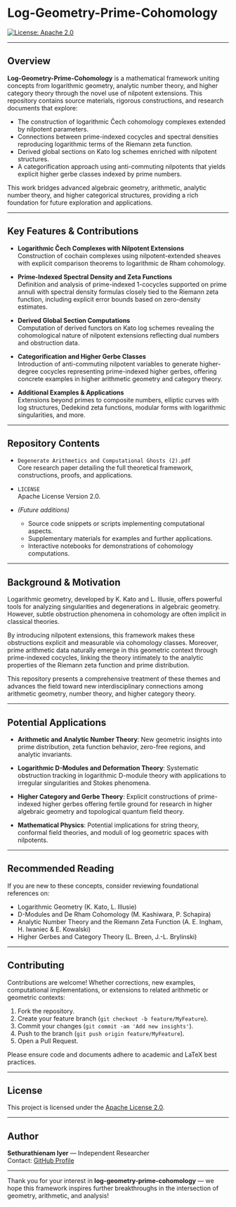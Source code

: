 # Log-Geometry-Prime-Cohomology

[![License: Apache 2.0](https://img.shields.io/badge/License-Apache%202.0-blue.svg)](LICENSE)

---

## Overview

**Log-Geometry-Prime-Cohomology** is a mathematical framework uniting concepts from logarithmic geometry, analytic number theory, and higher category theory through the novel use of nilpotent extensions. This repository contains source materials, rigorous constructions, and research documents that explore:

- The construction of logarithmic Čech cohomology complexes extended by nilpotent parameters.
- Connections between prime-indexed cocycles and spectral densities reproducing logarithmic terms of the Riemann zeta function.
- Derived global sections on Kato log schemes enriched with nilpotent structures.
- A categorification approach using anti-commuting nilpotents that yields explicit higher gerbe classes indexed by prime numbers.

This work bridges advanced algebraic geometry, arithmetic, analytic number theory, and higher categorical structures, providing a rich foundation for future exploration and applications.

---

## Key Features & Contributions

- **Logarithmic Čech Complexes with Nilpotent Extensions**  
  Construction of cochain complexes using nilpotent-extended sheaves with explicit comparison theorems to logarithmic de Rham cohomology.

- **Prime-Indexed Spectral Density and Zeta Functions**  
  Definition and analysis of prime-indexed 1-cocycles supported on prime annuli with spectral density formulas closely tied to the Riemann zeta function, including explicit error bounds based on zero-density estimates.

- **Derived Global Section Computations**  
  Computation of derived functors on Kato log schemes revealing the cohomological nature of nilpotent extensions reflecting dual numbers and obstruction data.

- **Categorification and Higher Gerbe Classes**  
  Introduction of anti-commuting nilpotent variables to generate higher-degree cocycles representing prime-indexed higher gerbes, offering concrete examples in higher arithmetic geometry and category theory.

- **Additional Examples & Applications**  
  Extensions beyond primes to composite numbers, elliptic curves with log structures, Dedekind zeta functions, modular forms with logarithmic singularities, and more.

---

## Repository Contents

- `Degenerate Arithmetics and Computational Ghosts (2).pdf`  
  Core research paper detailing the full theoretical framework, constructions, proofs, and applications.

- `LICENSE`  
  Apache License Version 2.0.

- *(Future additions)*  
  - Source code snippets or scripts implementing computational aspects.  
  - Supplementary materials for examples and further applications.  
  - Interactive notebooks for demonstrations of cohomology computations.

---

## Background & Motivation

Logarithmic geometry, developed by K. Kato and L. Illusie, offers powerful tools for analyzing singularities and degenerations in algebraic geometry. However, subtle obstruction phenomena in cohomology are often implicit in classical theories.

By introducing nilpotent extensions, this framework makes these obstructions explicit and measurable via cohomology classes. Moreover, prime arithmetic data naturally emerge in this geometric context through prime-indexed cocycles, linking the theory intimately to the analytic properties of the Riemann zeta function and prime distribution.

This repository presents a comprehensive treatment of these themes and advances the field toward new interdisciplinary connections among arithmetic geometry, number theory, and higher category theory.

---

## Potential Applications

- **Arithmetic and Analytic Number Theory**: New geometric insights into prime distribution, zeta function behavior, zero-free regions, and analytic invariants.

- **Logarithmic D-Modules and Deformation Theory**: Systematic obstruction tracking in logarithmic D-module theory with applications to irregular singularities and Stokes phenomena.

- **Higher Category and Gerbe Theory**: Explicit constructions of prime-indexed higher gerbes offering fertile ground for research in higher algebraic geometry and topological quantum field theory.

- **Mathematical Physics**: Potential implications for string theory, conformal field theories, and moduli of log geometric spaces with nilpotents.

---

## Recommended Reading

If you are new to these concepts, consider reviewing foundational references on:

- Logarithmic Geometry (K. Kato, L. Illusie)  
- D-Modules and De Rham Cohomology (M. Kashiwara, P. Schapira)  
- Analytic Number Theory and the Riemann Zeta Function (A. E. Ingham, H. Iwaniec & E. Kowalski)  
- Higher Gerbes and Category Theory (L. Breen, J.-L. Brylinski)

---

## Contributing

Contributions are welcome! Whether corrections, new examples, computational implementations, or extensions to related arithmetic or geometric contexts:

1. Fork the repository.  
2. Create your feature branch (`git checkout -b feature/MyFeature`).  
3. Commit your changes (`git commit -am 'Add new insights'`).  
4. Push to the branch (`git push origin feature/MyFeature`).  
5. Open a Pull Request.

Please ensure code and documents adhere to academic and LaTeX best practices.

---

## License

This project is licensed under the [Apache License 2.0](LICENSE).

---

## Author

**Sethurathienam Iyer** — Independent Researcher  
Contact: [GitHub Profile](https://github.com/sethuiyer)

---

Thank you for your interest in **log-geometry-prime-cohomology** — we hope this framework inspires further breakthroughs in the intersection of geometry, arithmetic, and analysis!


